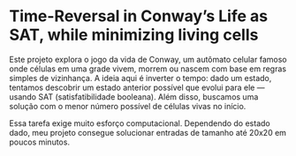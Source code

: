 # Time-Reversal in Conway’s Life as SAT, while minimizing living cells

Este projeto explora o jogo da vida de Conway, um autômato celular famoso onde células em uma grade vivem, morrem ou nascem com base em regras simples de vizinhança. 
A ideia aqui é inverter o tempo: dado um estado, tentamos descobrir um estado anterior possível que evolui para ele — usando SAT (satisfatibilidade booleana). 
Além disso, buscamos uma solução com o menor número possível de células vivas no início.

Essa tarefa exige muito esforço computacional. Dependendo do estado dado, meu projeto consegue solucionar entradas de tamanho até 20x20 em poucos minutos.

